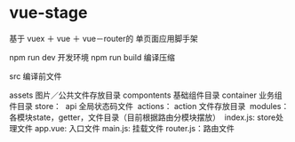 # vue-stage
基于 vuex ＋ vue ＋ vue－router的 单页面应用脚手架

npm run dev 开发环境
npm run build 编译压缩


src 编译前文件

assets 图片／公共文件存放目录
compontents 基础组件目录
container 业务组件目录
store：
  api 全局状态码文件
  actions： action 文件存放目录
  modules：各模块state，getter，文件目录（目前根据路由分模块摆放）
  index.js: store处理文件
app.vue: 入口文件
main.js: 挂载文件
router.js：路由文件
